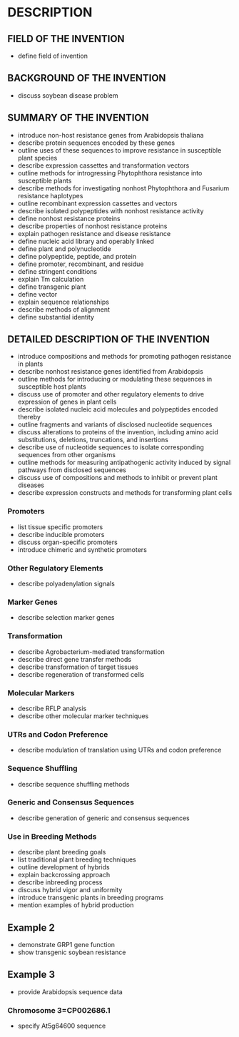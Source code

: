 # DESCRIPTION

## FIELD OF THE INVENTION

- define field of invention

## BACKGROUND OF THE INVENTION

- discuss soybean disease problem

## SUMMARY OF THE INVENTION

- introduce non-host resistance genes from Arabidopsis thaliana
- describe protein sequences encoded by these genes
- outline uses of these sequences to improve resistance in susceptible plant species
- describe expression cassettes and transformation vectors
- outline methods for introgressing Phytophthora resistance into susceptible plants
- describe methods for investigating nonhost Phytophthora and Fusarium resistance haplotypes
- outline recombinant expression cassettes and vectors
- describe isolated polypeptides with nonhost resistance activity
- define nonhost resistance proteins
- describe properties of nonhost resistance proteins
- explain pathogen resistance and disease resistance
- define nucleic acid library and operably linked
- define plant and polynucleotide
- define polypeptide, peptide, and protein
- define promoter, recombinant, and residue
- define stringent conditions
- explain Tm calculation
- define transgenic plant
- define vector
- explain sequence relationships
- describe methods of alignment
- define substantial identity

## DETAILED DESCRIPTION OF THE INVENTION

- introduce compositions and methods for promoting pathogen resistance in plants
- describe nonhost resistance genes identified from Arabidopsis
- outline methods for introducing or modulating these sequences in susceptible host plants
- discuss use of promoter and other regulatory elements to drive expression of genes in plant cells
- describe isolated nucleic acid molecules and polypeptides encoded thereby
- outline fragments and variants of disclosed nucleotide sequences
- discuss alterations to proteins of the invention, including amino acid substitutions, deletions, truncations, and insertions
- describe use of nucleotide sequences to isolate corresponding sequences from other organisms
- outline methods for measuring antipathogenic activity induced by signal pathways from disclosed sequences
- discuss use of compositions and methods to inhibit or prevent plant diseases
- describe expression constructs and methods for transforming plant cells

### Promoters

- list tissue specific promoters
- describe inducible promoters
- discuss organ-specific promoters
- introduce chimeric and synthetic promoters

### Other Regulatory Elements

- describe polyadenylation signals

### Marker Genes

- describe selection marker genes

### Transformation

- describe Agrobacterium-mediated transformation
- describe direct gene transfer methods
- describe transformation of target tissues
- describe regeneration of transformed cells

### Molecular Markers

- describe RFLP analysis
- describe other molecular marker techniques

### UTRs and Codon Preference

- describe modulation of translation using UTRs and codon preference

### Sequence Shuffling

- describe sequence shuffling methods

### Generic and Consensus Sequences

- describe generation of generic and consensus sequences

### Use in Breeding Methods

- describe plant breeding goals
- list traditional plant breeding techniques
- outline development of hybrids
- explain backcrossing approach
- describe inbreeding process
- discuss hybrid vigor and uniformity
- introduce transgenic plants in breeding programs
- mention examples of hybrid production

## Example 2

- demonstrate GRP1 gene function
- show transgenic soybean resistance

## Example 3

- provide Arabidopsis sequence data

### Chromosome 3=CP002686.1

- specify At5g64600 sequence


